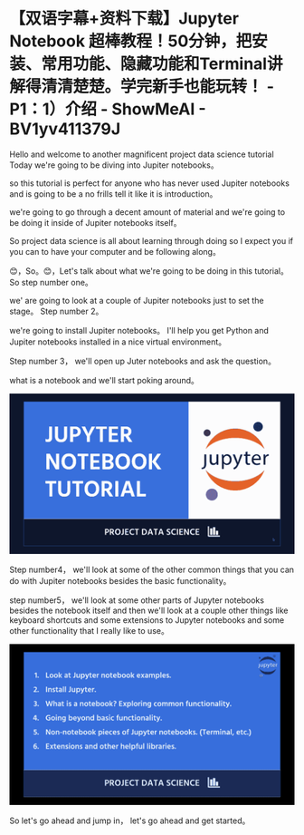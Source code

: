 # 【双语字幕+资料下载】Jupyter Notebook 超棒教程！50分钟，把安装、常用功能、隐藏功能和Terminal讲解得清清楚楚。学完新手也能玩转！ - P1：1）介绍 - ShowMeAI - BV1yv411379J

Hello and welcome to another magnificent project data science tutorial Today we're going to be diving into Jupiter notebooks。

 so this tutorial is perfect for anyone who has never used Jupiter notebooks and is going to be a no frills tell it like it is introduction。

 we're going to go through a decent amount of material and we're going to be doing it inside of Jupiter notebooks itself。

 So project data science is all about learning through doing so I expect you if you can to have your computer and be following along。

😊，So。😊，Let's talk about what we're going to be doing in this tutorial。 So step number one。

 we' are going to look at a couple of Jupiter notebooks just to set the stage。 Step number 2。

 we're going to install Jupiter notebooks。 I'll help you get Python and Jupiter notebooks installed in a nice virtual environment。

 Step number 3， we'll open up Juter notebooks and ask the question。

 what is a notebook and we'll start poking around。

![](img/d6665ba90221a0adf69317972a2b6c48_1.png)

Step number4， we'll look at some of the other common things that you can do with Jupiter notebooks besides the basic functionality。

 step number5， we'll look at some other parts of Jupyter notebooks besides the notebook itself and then we'll look at a couple other things like keyboard shortcuts and some extensions to Jupyter notebooks and some other functionality that I really like to use。



![](img/d6665ba90221a0adf69317972a2b6c48_3.png)

So let's go ahead and jump in， let's go ahead and get started。

